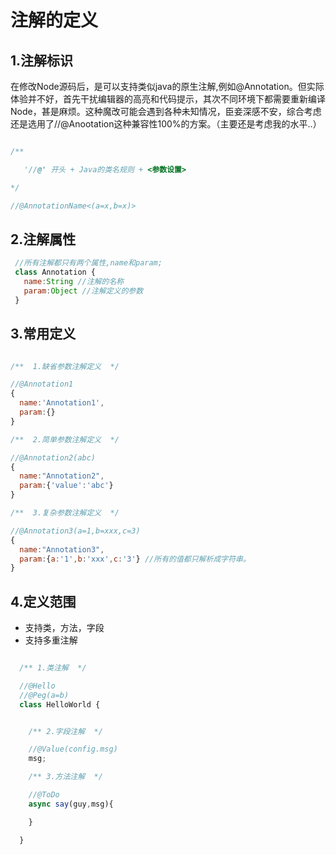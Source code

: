 # 注解的定义

## 1.注解标识

在修改Node源码后，是可以支持类似java的原生注解,例如@Annotation。但实际体验并不好，首先干扰编辑器的高亮和代码提示，其次不同环境下都需要重新编译Node，甚是麻烦。这种魔改可能会遇到各种未知情况，臣妾深感不安，综合考虑还是选用了//@Anootation这种兼容性100%的方案。（主要还是考虑我的水平..）

```js

/**

   '//@' 开头 + Java的类名规则 + <参数设置>

*/

//@AnnotationName<(a=x,b=x)>


```

## 2.注解属性
```js
 //所有注解都只有两个属性,name和param;
 class Annotation {
   name:String //注解的名称
   param:Object //注解定义的参数
 }
```

## 3.常用定义
```js

/**  1.缺省参数注解定义  */

//@Annotation1
{
  name:'Annotation1',
  param:{}
}

/**  2.简单参数注解定义  */

//@Annotation2(abc)
{
  name:"Annotation2",
  param:{'value':'abc'}
}

/**  3.复杂参数注解定义  */

//@Annotation3(a=1,b=xxx,c=3)
{
  name:"Annotation3",
  param:{a:'1',b:'xxx',c:'3'} //所有的值都只解析成字符串。
}

```

## 4.定义范围

- 支持类，方法，字段  
- 支持多重注解

```js

  /** 1.类注解  */

  //@Hello
  //@Peg(a=b)
  class HelloWorld {


    /** 2.字段注解  */

    //@Value(config.msg)
    msg;

    /** 3.方法注解  */

    //@ToDo
    async say(guy,msg){

    }

  }

```
